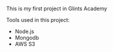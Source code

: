 This is my first project in Glints Academy

Tools used in this project:
- Node.js
- Mongodb
- AWS S3
